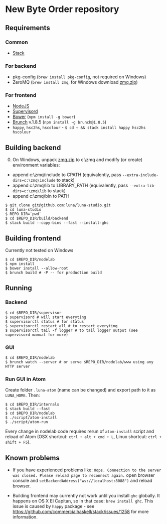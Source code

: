 # New Byte Order repository

## Requirements

### Common

* [Stack](http://haskellstack.org/)

### For backend

* pkg-config (```brew install pkg-config```, not required on Windows)
* ZeroMQ (```brew install zmq```, for Windows download [zmq.zip](https://s3-eu-west-1.amazonaws.com/luna-zmq-win/zmq.zip))

### For frontend

* [NodeJS](http://nodejs.org/)
* [Supervisord](http://supervisord.org/)
* [Bower](https://bower.io) (```npm install -g bower```)
* [Brunch](http://brunch.io) v.1.8.5 (```npm install -g brunch@1.8.5```)
* `happy`, `hsc2hs`, `hscolour` - ```$ cd ~ && stack install happy hsc2hs hscolour```


## Building backend

0. On Windows, unpack [zmq.zip](https://s3-eu-west-1.amazonaws.com/luna-zmq-win/zmq.zip) to c:\zmq and modify (or create) environment variables:
  * append c:\zmq\include to CPATH (equivalently, pass `--extra-include-dirs=c:\zmq\include` to stack)
  * append c:\zmq\lib to LIBRARY_PATH (equivalently, pass `--extra-lib-dirs=c:\zmq\lib` to stack)
  * append c:\zmq\bin to PATH

```shell
$ git clone git@github.com:luna/luna-studio.git
$ cd luna-studio
$ REPO_DIR=`pwd`
$ cd $REPO_DIR/build/backend
$ stack build --copy-bins --fast --install-ghc
```

## Building frontend

Currently not tested on Windows

```shell
$ cd $REPO_DIR/nodelab
$ npm install
$ bower install --allow-root
$ brunch build # -P -- for production build
```

## Running

### Backend

```shell
$ cd $REPO_DIR/supervisor
$ supervisord # will start everyting
$ supervisorctl status # for status
$ supervisorctl restart all # to restart everyting
$ supervisorctl tail -f logger # to tail logger output (see supervisord manual for more)
```

### GUI

```shell
$ cd $REPO_DIR/nodelab
$ brunch watch --server # or serve $REPO_DIR/nodelab/www using any HTTP server
```

### Run GUI in Atom

Create folder ```.luna-atom``` (name can be changed) and export path to it as ```LUNA_HOME```. Then:

```shell
$ cd $REPO_DIR/internals
$ stack build --fast
$ cd $REPO_DIR/nodelab
$ ./script/atom-install
$ ./script/atom-run
```

Every change in nodelab code requires rerun of ```atom-install``` script and reload of Atom (OSX shortcut: ```ctrl + alt + cmd + L```, Linux shortcut: ```ctrl + shift + F5```).


## Known problems

* If you have experienced problems like: ```Oops. Connection to the server was closed. Please reload page to reconnect again.``` open browser console and ```setBackendAddress("ws://localhost:8088")``` and reload browser.

*  Building frontend may currently not work until you install `ghc` globally. It happens on OS X El Capitan, so in that case:
```brew install ghc```. This issue is caused by `happy` package - see https://github.com/commercialhaskell/stack/issues/1258 for more information.
